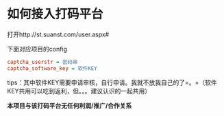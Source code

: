 # 如何接入打码平台

打开http://st.suanst.com/user.aspx#

下面对应项目的config

```ini
captcha_userstr = 密码串
captcha_software_key = 软件KEY
```

tips：其中软件KEY需要申请审核，自行申请。我就不放我自己的了=。=（软件KEY共用可以吃到返利，但。。。建议认识的一起共用）

**本项目与该打码平台无任何利润/推广/合作关系**

